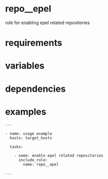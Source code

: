 # repo__epel
role for enabling epel related repositories
# requirements
# variables
# dependencies
# examples
```
---

- name: usage example
  hosts: target_hosts

  tasks:

    - name: enable epel related repositories
      include_role:
        name: repo__epel

...
```
